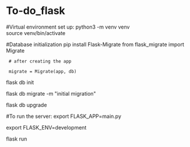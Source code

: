 # To-do_flask

#Virtual environment set up:
python3 -m venv venv  
source venv/bin/activate 

#Database initialization
pip install Flask-Migrate 
from flask_migrate import Migrate  

     # after creating the app 

     migrate = Migrate(app, db) 

flask db init 

flask db migrate -m "initial migration" 

flask db upgrade 


#To run the server:
export  FLASK_APP=main.py 

export  FLASK_ENV=development 

flask run
